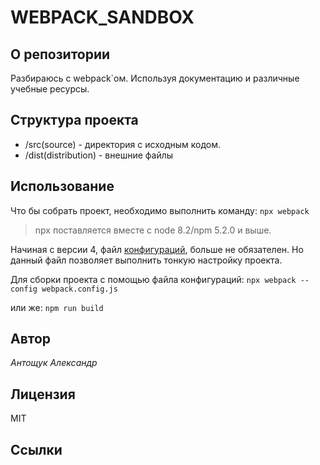 # WEBPACK_SANDBOX

## О репозитории

Разбираюсь с webpack`ом. Используя документацию и различные учебные ресурсы.

## Структура проекта

- /src(source) - директория с исходным кодом.
- /dist(distribution) - внешние файлы

## Использование

Что бы собрать проект, необходимо выполнить команду:
`npx webpack`

> npx поставляется вместе с node 8.2/npm 5.2.0 и выше.

Начиная с версии 4, файл [конфигураций](config.md), больше не обязателен. Но данный файл позволяет выполнить тонкую настройку проекта.

Для сборки проекта с помощью файла конфигураций:
`npx webpack --config webpack.config.js`

или же:
`npm run build`

## Автор

*Антощук Александр*

## Лицензия

MIT

## Ссылки
